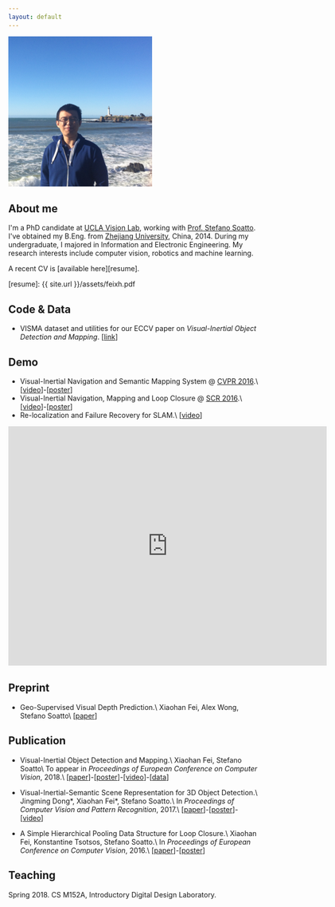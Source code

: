 ```yaml
---
layout: default
---
```

<script type="text/javascript" src="http://cdn.mathjax.org/mathjax/latest/MathJax.js?config=TeX-AMS-MML_HTMLorMML"></script>

<!-- <center> -->
<img src="images/profile_small.png" alt="Smiley face" >
<!-- </center> -->

## About me
I'm a PhD candidate at [UCLA Vision Lab][about_visionlab], working with [Prof. Stefano Soatto][about_ss]. I\'ve obtained my B.Eng. from [Zhejiang University][about_zju], China, 2014. During my undergraduate, I majored in Information and Electronic Engineering. My research interests include computer vision, robotics and machine learning.

A recent CV is [available here][resume].

[resume]: {{ site.url }}/assets/feixh.pdf

[about_zju]: http://www.zju.edu.cn/english/
[about_ucla]: http://www.ucla.edu
[about_ss]: http://www.cs.ucla.edu/~soatto/
[about_visionlab]: http://vision.ucla.edu

## Code & Data

- VISMA dataset and utilities for our ECCV paper on *Visual-Inertial Object Detection and Mapping*. \[[link](https://github.com/feixh/VISMA)\]


## Demo

- Visual-Inertial Navigation and Semantic Mapping System @ [CVPR 2016](http://cvpr2016.thecvf.com/program/demos).\\
  \[[video][cvpr16_demo_video]\]-\[[poster][cvpr16_demo_poster]\]
- Visual-Inertial Navigation, Mapping and Loop Closure @ [SCR 2016](http://socal-robotics.org/index.html).\\
  \[[video][video_vio_more]\]-\[[poster][poster_scr16_demo]\]
- Re-localization and Failure Recovery for SLAM.\\
  \[[video][video_relocalization]\]
  
<iframe width="640" height="480" src="https://www.youtube.com/embed/TZTriqQm6nU" frameborder="0" allow="autoplay; encrypted-media" allowfullscreen></iframe>

## Preprint

- Geo-Supervised Visual Depth Prediction.\\
    Xiaohan Fei, Alex Wong, Stefano Soatto\\
    \[[paper][geosup_paper]\]

<!-- SIGL -->
[geosup_paper]: https://arxiv.org/abs/1807.11130


## Publication

- Visual-Inertial Object Detection and Mapping.\\
    Xiaohan Fei, Stefano Soatto\\
    To appear in *Proceedings of European Conference on Computer Vision*, 2018.\\
    \[[paper][eccv18_paper]\]-\[[poster][eccv18_poster]\]-\[[video][eccv18_video]\]-\[[data][eccv18_data]\]


- Visual-Inertial-Semantic Scene Representation for 3D Object Detection.\\
    Jingming Dong\*, Xiaohan Fei\*, Stefano Soatto.\\
    In *Proceedings of Computer Vision and Pattern Recognition*, 2017.\\
    \[[paper][cvpr17_paper]\]-\[[poster][cvpr17_poster]\]-\[[video][cvpr17_video]\]

- A Simple Hierarchical Pooling Data Structure for Loop Closure.\\
    Xiaohan Fei, Konstantine Tsotsos, Stefano Soatto.\\
    In *Proceedings of European Conference on Computer Vision*, 2016.\\
    \[[paper][eccv16_paper]\]-\[[poster][eccv16_poster]\]


<!-- ECCV18 -->
[eccv18_paper]: http://openaccess.thecvf.com/content_ECCV_2018/papers/Xiaohan_Fei_Visual-Inertial_Object_Detection_ECCV_2018_paper.pdf
[eccv18_poster]: https://www.dropbox.com/s/n0m5lsgodm99x5q/eccv18_poster.pdf?dl=0
[eccv18_video]: https://youtu.be/TZTriqQm6nU
[eccv18_data]: https://github.com/feixh/VISMA

<!-- CVPR16 -->
[cvpr16_demo_video]: https://youtu.be/Rt2jdurowfE
[cvpr16_demo_poster]: https://www.dropbox.com/s/2c33vatb2lnoz0z/cvpr16_demo_poster.pdf?dl=0

<!-- CVPR17 -->
<!-- [cvpr17_paper]: https://www.dropbox.com/s/g0ro1rddqnbsubt/cvpr17_paper.pdf?dl=0 -->
[cvpr17_paper]: http://openaccess.thecvf.com/content_cvpr_2017/papers/Dong_Visual-Inertial-Semantic_Scene_Representation_CVPR_2017_paper.pdf
[cvpr17_poster]: https://www.dropbox.com/s/0phis714b5pnagk/cvpr17_poster.pdf?dl=0
[cvpr17_video]: https://youtu.be/tbxQUXdiXKo

<!-- ECCV16 -->
[eccv16_paper]: https://arxiv.org/abs/1511.06489
[eccv16_poster]: https://www.dropbox.com/s/9w02c3sard5q0om/eccv16_poster.pdf?dl=0

<!-- SCR16 -->
[poster_scr16_demo]: https://www.dropbox.com/s/9rwdfw0c4kserkn/scr16_demo_poster.pdf?dl=0
[video_vio_more]: https://www.youtube.com/watch?v=H7mODetStyo

<!-- other -->
[video_relocalization]: https://youtu.be/oQKnOHGkwTIh
[video_pgo]: https://youtu.be/-sbvl6gCwgQ
[video_cooperative_mapping]: https://youtu.be/iicbK45IzLI

## Teaching
Spring 2018. CS M152A, Introductory Digital Design Laboratory.

<!-- google analytics -->
<script>
(function(i,s,o,g,r,a,m){i['GoogleAnalyticsObject']=r;i[r]=i[r]||function(){
 (i[r].q=i[r].q||[]).push(arguments)},i[r].l=1*new Date();a=s.createElement(o),
 m=s.getElementsByTagName(o)[0];a.async=1;a.src=g;m.parentNode.insertBefore(a,m)
 })(window,document,'script','https://www.google-analytics.com/analytics.js','ga');

ga('create', 'UA-81854305-1', 'auto');
ga('send', 'pageview');

</script>
